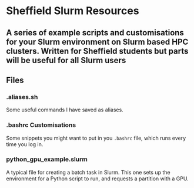 # Sheffield Slurm Resources
## A series of example scripts and customisations for your Slurm environment on Slurm based HPC clusters. Written for Sheffield students but parts will be useful for all Slurm users

## Files
### .aliases.sh
Some useful commands I have saved as aliases.

### .bashrc Customisations
Some snippets you might want to put in you `.bashrc` file, which runs every time you log in.

### python_gpu_example.slurm
A typical file for creating a batch task in Slurm. This one sets up the environment for a Python script to run, and requests a partition with a GPU.